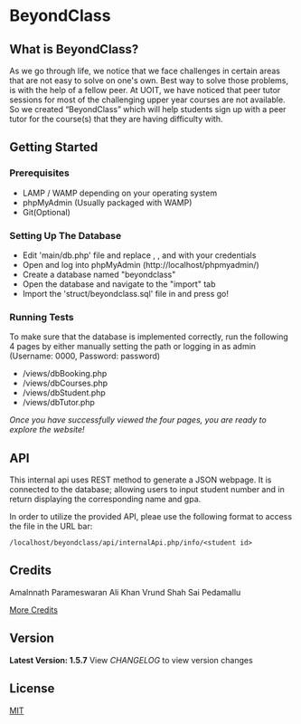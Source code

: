 # BeyondClass

## What is BeyondClass?
As we go through life, we notice that we face challenges in certain areas that are not easy to solve on one's own. Best way to solve those problems, is with the help of a fellow peer. At UOIT, we have noticed that peer tutor sessions for most of the challenging upper year courses are not available. So we created “BeyondClass” which will help students sign up with a peer tutor for the course(s) that they are having difficulty with.

## Getting Started

### Prerequisites
* LAMP / WAMP depending on your operating system
* phpMyAdmin (Usually packaged with WAMP)
* Git(Optional)

### Setting Up The Database
* Edit 'main/db.php' file and replace <server>, <username>, <password> and <database> with your credentials
* Open and log into phpMyAdmin (http://localhost/phpmyadmin/)
* Create a database named "beyondclass"
* Open the database and navigate to the "import" tab
* Import the 'struct/beyondclass.sql' file in and press go! 

### Running Tests
To make sure that the database is implemented correctly, run the following 4 pages by either manually setting the path or logging in as admin (Username: 0000, Password: password)
* /views/dbBooking.php
* /views/dbCourses.php
* /views/dbStudent.php
* /views/dbTutor.php
	
*Once you have successfully viewed the four pages, you are ready to explore the website!*

## API
This internal api uses REST method to generate a JSON webpage. It is connected to the database; allowing users to input student number and in return displaying the corresponding name and gpa.

In order to utilize the provided API, pleae use the following format to access the file in the URL bar:

`/localhost/beyondclass/api/internalApi.php/info/<student id>`

## Credits
Amalnnath Parameswaran
Ali Khan
Vrund Shah
Sai Pedamallu

[More Credits](https://github.com/amalnnath/BeyondClass/blob/master/CREDITS)

## Version
**Latest Version: 1.5.7**
View *CHANGELOG* to view version changes

## License
[MIT](https://github.com/amalnnath/BeyondClass/blob/master/LICENSE)